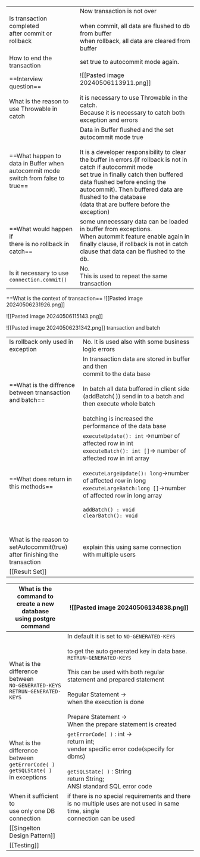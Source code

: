
|                                                                                            |                                                                                                                                                                                                                                                                                                                                                                         |
| ------------------------------------------------------------------------------------------ | ----------------------------------------------------------------------------------------------------------------------------------------------------------------------------------------------------------------------------------------------------------------------------------------------------------------------------------------------------------------------- |
| Is transaction completed <br>after commit or rollback                                      | Now transaction is not over<br><br>when commit, all data are flushed to db  from buffer<br>when rollback, all data are cleared from buffer                                                                                                                                                                                                                              |
| How to end the transaction                                                                 | set true to autocommit mode again.                                                                                                                                                                                                                                                                                                                                      |
| ==Interview question==<br><br>What is the reason to <br>use Throwable in catch             | ![[Pasted image 20240506113911.png]]<br><br>it is necessary to use Throwable in the catch.<br>Because it is necessary to catch both exception and errors                                                                                                                                                                                                                |
| ==What happen to data in Buffer when <br>autocommit mode<br>switch from false to<br>true== | Data in Buffer flushed and the set autocommit mode true<br><br>It is a developer responsibility to clear the buffer in errors.(if rollback is not in catch if autocommit mode<br>set true in finally catch then buffered data flushed before ending the autocommit). Then buffered data are flushed to the database<br>(data that are buffere before the exception)<br> |
| ==What would happen if <br>there is no rollback in catch==                                 | some unnecessary data can be loaded in buffer from exceptions.<br>When autommit feature enable again in finally clause, if rollback is not in catch clause that data can be flushed to the db.                                                                                                                                                                          |
| Is it necessary to use <br>`connection.commit()`                                           | No.<br>This is used to repeat the same transaction<br>                                                                                                                                                                                                                                                                                                                  |
==What is the context of transaction==
![[Pasted image 20240506231926.png]]

![[Pasted image 20240506115143.png]]

![[Pasted image 20240506231342.png]]
transaction and batch

|                                                                                 |                                                                                                                                                                                                                                                                                                                                   |
| ------------------------------------------------------------------------------- | --------------------------------------------------------------------------------------------------------------------------------------------------------------------------------------------------------------------------------------------------------------------------------------------------------------------------------- |
| Is rollback only used in<br>exception                                           | No. It is used also with some business logic errors                                                                                                                                                                                                                                                                               |
| ==What is the diffrence <br>between trnansaction<br>and batch==                 | In transaction data are stored in buffer and then <br>commit to the data base<br><br>In batch all data buffered in client side (addBatch( )) send in to a batch and then execute whole batch<br><br>batching is increased the performance of the data base                                                                        |
| ==What does return in this methods==                                            | `executeUpdate(): int` ->number of affected row in int<br>`executeBatch(): int []`-> number of affected row in int array <br><br>`executeLargeUpdate(): long`->number of affected row in long<br>`executeLargeBatch:long []`->number of affected row in long array<br><br>`addBatch() : void`<br>`clearBatch(): void`<br><br><br> |
| What is the reason to<br>setAutocommit(true)<br>after finishing the transaction | explain this using same connection with multiple users                                                                                                                                                                                                                                                                            |
| [[Result Set]]                                                                  |                                                                                                                                                                                                                                                                                                                                   |

| What is the command to <br>create a new database<br>using postgre command                     | ![[Pasted image 20240506134838.png]]                                                                                                                                                                                                                                                                                                |
| --------------------------------------------------------------------------------------------- | ----------------------------------------------------------------------------------------------------------------------------------------------------------------------------------------------------------------------------------------------------------------------------------------------------------------------------------- |
| What is the difference between <br>`NO-GENERATED-KEYS`<br>`RETRUN-GENERATED-KEYS`             | In default it is set to `NO-GENERATED-KEYS`<br><br>to get the auto generated key in data base.<br>`RETRUN-GENERATED-KEYS`<br><br>This can be used with both regular statement and prepared statement<br><br>Regular Statement -><br>when the execution is done<br><br>Prepare Statement -><br>When the prepare statement is created |
| What is the difference <br>between <br>`getErrorCode( )`<br>`getSQLState( )`<br>in exceptions | `getErrorCode( )` : int -><br>return int;<br>vender specific error code(specify for dbms)<br><br>`getSQLState( )` : String<br>return String;<br>ANSI standard SQL error code<br>                                                                                                                                                    |
| When it sufficient to <br>use only one DB connection                                          | if there is no special requirements and there is no multiple uses are not used in same time, single <br>connection can be used                                                                                                                                                                                                      |
| [[Singelton Design Pattern]]                                                                  |                                                                                                                                                                                                                                                                                                                                     |
| [[Testing]]                                                                                   |                                                                                                                                                                                                                                                                                                                                     |
